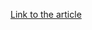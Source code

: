 [Link to the article](https://www.welivesecurity.com/2023/05/23/android-app-breaking-bad-legitimate-screen-recording-file-exfiltration/)
